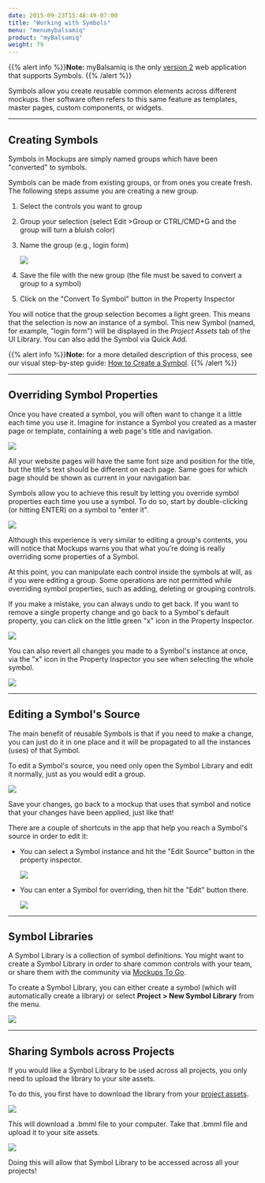 ```yaml
---
date: 2015-09-23T15:48:49-07:00
title: "Working with Symbols"
menu: "menumybalsamiq"
product: "myBalsamiq"
weight: 79
---
```


{{% alert info %}}**Note:** myBalsamiq is the only [version 2](https://support.balsamiq.com/sales/compare/) web application that supports Symbols. {{% /alert %}}

Symbols allow you create reusable common elements across different mockups. ther software often refers to this same feature as templates, master pages, custom components, or widgets.

* * *

## Creating Symbols

Symbols in Mockups are simply named groups which have been "converted" to symbols.

Symbols can be made from existing groups, or from ones you create fresh. The following steps assume you are creating a new group.

1.  Select the controls you want to group
2.  Group your selection (select Edit >Group or CTRL/CMD+G and the group will turn a bluish color)
3.  Name the group (e.g., login form)

    ![](http://media.balsamiq.com/img/support/docs/m4d/sym_1.png)

4.  Save the file with the new group (the file must be saved to convert a group to a symbol)
5.  Click on the "Convert To Symbol" button in the Property Inspector

You will notice that the group selection becomes a light green. This means that the selection is now an instance of a symbol. This new Symbol (named, for example, "login form") will be displayed in the _Project Assets_ tab of the UI Library. You can also add the Symbol via Quick Add.

{{% alert info %}}**Note:** for a more detailed description of this process, see our visual step-by-step guide: [How to Create a Symbol](https://support.balsamiq.com/tutorials/symbol/). {{% /alert %}}

* * *

## Overriding Symbol Properties

Once you have created a symbol, you will often want to change it a little each time you use it. Imagine for instance a Symbol you created as a master page or template, containing a web page's title and navigation.

![](http://media.balsamiq.com/img/support/docs/m4d/sym_4.png)

All your website pages will have the same font size and position for the title, but the title's text should be different on each page. Same goes for which page should be shown as current in your navigation bar.

Symbols allow you to achieve this result by letting you override symbol properties each time you use a symbol. To do so, start by double-clicking (or hitting ENTER) on a symbol to "enter it".

![](http://media.balsamiq.com/img/support/docs/m4d/sym_5.png)

Although this experience is very similar to editing a group's contents, you will notice that Mockups warns you that what you're doing is really overriding some properties of a Symbol.

At this point, you can manipulate each control inside the symbols at will, as if you were editing a group. Some operations are not permitted while overriding symbol properties, such as adding, deleting or grouping controls.

If you make a mistake, you can always undo to get back. If you want to remove a single property change and go back to a Symbol's default property, you can click on the little green "x" icon in the Property Inspector.

![](http://media.balsamiq.com/img/support/docs/m4d/sym_6.png)

You can also revert all changes you made to a Symbol's instance at once, via the "x" icon in the Property Inspector you see when selecting the whole symbol.

![](http://media.balsamiq.com/img/support/docs/m4d/sym_7.png)

* * *

## Editing a Symbol's Source

The main benefit of reusable Symbols is that if you need to make a change, you can just do it in one place and it will be propagated to all the instances (uses) of that Symbol.

To edit a Symbol's source, you need only open the Symbol Library and edit it normally, just as you would edit a group.

![](http://media.balsamiq.com/img/support/docs/m4d/help_symbolsource.png)

Save your changes, go back to a mockup that uses that symbol and notice that your changes have been applied, just like that!

There are a couple of shortcuts in the app that help you reach a Symbol's source in order to edit it:

*   You can select a Symbol instance and hit the "Edit Source" button in the property inspector.

    ![](http://media.balsamiq.com/img/support/docs/m4d/sym_8.png)

*   You can enter a Symbol for overriding, then hit the "Edit" button there.

    ![](http://media.balsamiq.com/img/support/docs/m4d/sym_9.png)

* * *

## Symbol Libraries

A Symbol Library is a collection of symbol definitions. You might want to create a Symbol Library in order to share common controls with your team, or share them with the community via [Mockups To Go](https://mockupstogo.mybalsamiq.com/).

To create a Symbol Library, you can either create a symbol (which will automatically create a library) or select **Project > New Symbol Library** from the menu.

![](http://media.balsamiq.com/img/support/docs/m4d/help_newsymbollib.png)

* * *

## Sharing Symbols across Projects

If you would like a Symbol Library to be used across all projects, you only need to upload the library to your site assets.

To do this, you first have to download the library from your [project assets](/mybalsamiq/assets/).

![](http://media.balsamiq.com/img/support/docs/m4d/help_downloadsymbollibrary.png)

This will download a .bmml file to your computer. Take that .bmml file and upload it to your site assets.

![](http://media.balsamiq.com/img/support/docs/m4d/help_siteasssetupload.png)

Doing this will allow that Symbol Library to be accessed across all your projects!
